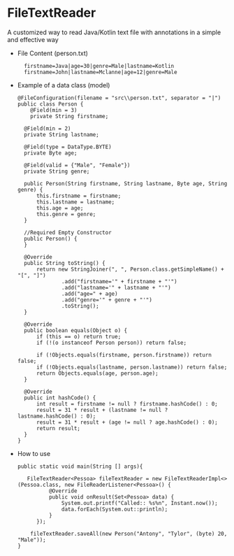 # FileTextReader

A customized way to read Java/Kotlin text file with annotations in a simple and effective way

* File Content (person.txt)

        firstname=Java|age=30|genre=Male|lastname=Kotlin
        firstname=John|lastname=Mclanne|age=12|genre=Male

* Example of a data class (model)

      @FileConfiguration(filename = "src\\person.txt", separator = "|")
      public class Person {
          @Field(min = 3)
          private String firstname;

        @Field(min = 2)
        private String lastname;

        @Field(type = DataType.BYTE)
        private Byte age;

        @Field(valid = {"Male", "Female"})
        private String genre;

        public Person(String firstname, String lastname, Byte age, String genre) {
            this.firstname = firstname;
            this.lastname = lastname;
            this.age = age;
            this.genre = genre;
        }
        
        //Required Empty Constructor
        public Person() {
        }

        @Override
        public String toString() {
            return new StringJoiner(", ", Person.class.getSimpleName() + "[", "]")
                    .add("firstname='" + firstname + "'")
                    .add("lastname='" + lastname + "'")
                    .add("age=" + age)
                    .add("genre='" + genre + "'")
                    .toString();
        }

        @Override
        public boolean equals(Object o) {
            if (this == o) return true;
            if (!(o instanceof Person person)) return false;

            if (!Objects.equals(firstname, person.firstname)) return false;
            if (!Objects.equals(lastname, person.lastname)) return false;
            return Objects.equals(age, person.age);
        }

        @Override
        public int hashCode() {
            int result = firstname != null ? firstname.hashCode() : 0;
            result = 31 * result + (lastname != null ? lastname.hashCode() : 0);
            result = 31 * result + (age != null ? age.hashCode() : 0);
            return result;
        }
      }

* How to use

      public static void main(String [] args){
      
         FileTextReader<Pessoa> fileTextReader = new FileTextReaderImpl<>(Pessoa.class, new FileReaderListener<Pessoa>() {
                @Override
                public void onResult(Set<Pessoa> data) {
                    System.out.printf("Called:: %s%n", Instant.now());
                    data.forEach(System.out::println);
                }
            });

          fileTextReader.saveAll(new Person("Antony", "Tylor", (byte) 20, "Male"));
      }    


